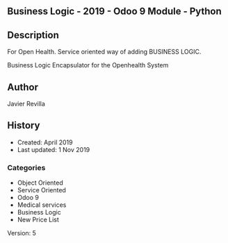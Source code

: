Business Logic - 2019 - Odoo 9 Module - Python 
------------------------------------------------------


Description
------------

For Open Health. Service oriented way of adding BUSINESS LOGIC. 

Business Logic Encapsulator for the Openhealth System

## Author
Javier Revilla


## History
- Created: April 2019
- Last updated: 1 Nov 2019


### Categories
- Object Oriented
- Service Oriented
- Odoo 9
- Medical services
- Business Logic
- New Price List

Version:
5
